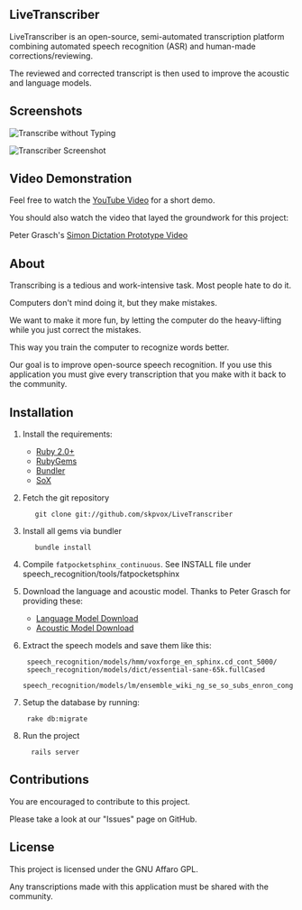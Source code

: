 ## LiveTranscriber

LiveTranscriber is an open-source, semi-automated transcription platform combining automated speech recognition (ASR) and human-made corrections/reviewing.

The reviewed and corrected transcript is then used to improve the acoustic and language models.

## Screenshots

![Transcribe without Typing](http://skpvox.github.io/LiveTranscriber/screenshots/transcribe_without_typing.png)

![Transcriber Screenshot](http://skpvox.github.io/LiveTranscriber/screenshots/transcriber.png)


## Video Demonstration

Feel free to watch the [YouTube Video](http://www.youtube.com/watch?v=EA9yWoyhHvM) for a short demo.

You should also watch the video that layed the groundwork for this project:

Peter Grasch's [Simon Dictation Prototype Video](http://www.youtube.com/watch?v=uItCqkpMU_k)

## About

Transcribing is a tedious and work-intensive task. Most people hate to do it.

Computers don't mind doing it, but they make mistakes.

We want to make it more fun, by letting the computer do the heavy-lifting while you just correct the mistakes.

This way you train the computer to recognize words better.

Our goal is to improve open-source speech recognition. If you use this application you must give every transcription that you make with it back to the community.


## Installation

1. Install the requirements:
    * [Ruby 2.0+](http://www.ruby-lang.org/en/)
    * [RubyGems](http://rubygems.org/)
    * [Bundler](http://bundler.io/)
    * [SoX](http://sox.sourceforge.net/)

2. Fetch the git repository

    	  git clone git://github.com/skpvox/LiveTranscriber

3. Install all gems via bundler

	      bundle install

4. Compile `fatpocketsphinx_continuous`. See INSTALL file under speech_recognition/tools/fatpocketsphinx

5. Download the language and acoustic model. Thanks to Peter Grasch for providing these:
    * [Language Model Download](http://files.kde.org/accessibility/Simon/lm/)
    * [Acoustic Model Download](http://files.kde.org/accessibility/Simon/am/)

6. Extract the speech models and save them like this:

        speech_recognition/models/hmm/voxforge_en_sphinx.cd_cont_5000/
        speech_recognition/models/dict/essential-sane-65k.fullCased
        speech_recognition/models/lm/ensemble_wiki_ng_se_so_subs_enron_congress_65k_pruned_huge_sorted_cased.lm.DMP

7. Setup the database by running:

        rake db:migrate

8. Run the project

     	 rails server

## Contributions

You are encouraged to contribute to this project.

Please take a look at our "Issues" page on GitHub.

## License

This project is licensed under the GNU Affaro GPL.

Any transcriptions made with this application must be shared with the community.
